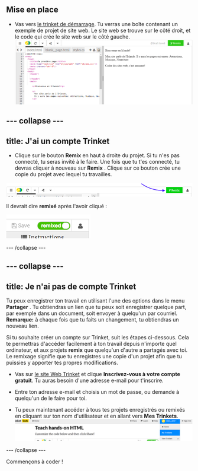 ## Mise en place

- Vas vers [le trinket de démarrage](http://dojo.soy/html-b-start). Tu verras une boîte contenant un exemple de projet de site web. Le site web se trouve sur le côté droit, et le code qui crée le site web sur le côté gauche. ![Page web et code dans Trinket](images/tktHTMLStartingPoint.png)

## \--- collapse \---

## title: J'ai un compte Trinket

- Clique sur le bouton **Remix** en haut à droite du projet. Si tu n'es pas connecté, tu seras invité à le faire. Une fois que tu t'es connecté, tu devras cliquer à nouveau sur **Remix** . Clique sur ce bouton crée une copie du projet avec lequel tu travailles. 

![Bouton Remix](images/tktRemixButtonArrow.png)

Il devrait dire **remixé** après l'avoir cliqué :

![Le bouton dit maintenant "remixé"](images/tktRemixedSmall.png)

\--- /collapse \---

## \--- collapse \---

## title: Je n'ai pas de compte Trinket

Tu peux enregistrer ton travail en utilisant l'une des options dans le menu **Partager** . Tu obtiendras un lien que tu peux soit enregistrer quelque part, par exemple dans un document, soit envoyer à quelqu'un par courriel. **Remarque:** à chaque fois que tu faits un changement, tu obtiendras un nouveau lien.

Si tu souhaite créer un compte sur Trinket, suit les étapes ci-dessous. Cela te permettras d'accéder facilement à ton travail depuis n'importe quel ordinateur, et aux projets **remix** que quelqu'un d'autre a partagés avec toi. Le remixage signifie que tu enregistres une copie d'un projet afin que tu puissies y apporter tes propres modifications.

- Vas sur [le site Web Trinket](http://dojo.soy/trinket) et clique **Inscrivez-vous à votre compte gratuit**. Tu auras besoin d'une adresse e-mail pour t'inscrire.

- Entre ton adresse e-mail et choisis un mot de passe, ou demande à quelqu'un de le faire pour toi.

- Tu peux maintenant accéder à tous tes projets enregistrés ou remixés en cliquant sur ton nom d'utilisateur et en allant vers **Mes Trinkets**. !["My Trinkets" élément de menu](images/MyTrinketsMenuWide.png)

\--- /collapse \---

Commençons à coder !